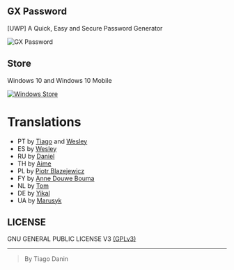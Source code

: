 ## GX Password
[UWP] A Quick, Easy and Secure Password Generator

![GX Password](https://raw.githubusercontent.com/TiagoDanin/GX-Password/master/image.png "GX Password")

## Store
Windows 10 and Windows 10 Mobile

[![Windows Store](https://assets.windowsphone.com/f2f77ec7-9ba9-4850-9ebe-77e366d08adc/English_Get_it_Win_10_InvariantCulture_Default.png)](https://www.microsoft.com/store/apps/9p6dqd7thb09)

# Translations
- PT by [Tiago](https://github.com/TiagoDanin) and [Wesley](https://github.com/Synk0)
- ES by [Wesley](https://github.com/Synk0)
- RU by [Daniel](https://github.com/dhavdc)
- TH by [Aime](https://github.com/AimeTPGM)
- PL by [Piotr Blazejewicz](https://github.com/peterblazejewicz)
- FY by [Anne Douwe Bouma](https://github.com/anned20)
- NL by [Tom](https://github.com/TomG777)
- DE by [Yikal](https://github.com/Yikal)
- UA by [Marusyk](https://github.com/Marusyk)

## LICENSE
GNU GENERAL PUBLIC LICENSE V3 [(GPLv3)](https://github.com/TiagoDanin/GX-Password/blob/master/LICENSE)

---
> By Tiago Danin
